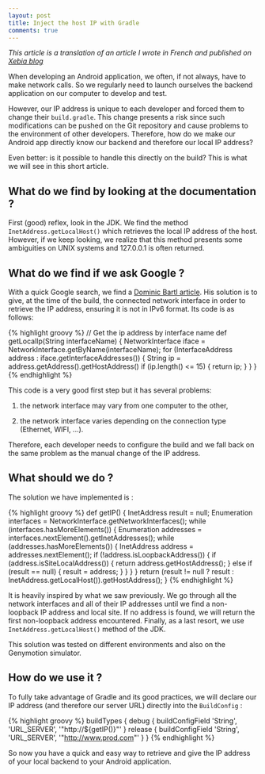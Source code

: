 ```yaml
---
layout: post
title: Inject the host IP with Gradle
comments: true
---
```


*This article is a translation of an article I wrote in French and published on [Xebia blog](http://blog.xebia.fr/2015/05/05/injecter-lip-host-avec-gradle/)*

When developing an Android application, we often, if not always, have to make network calls. So we regularly need to launch ourselves the backend application on our computer to develop and test.

However, our IP address is unique to each developer and forced them to change their `build.gradle`. This change presents a risk since such modifications can be pushed on the Git repository and cause problems to the environment of other developers. Therefore, how do we make our Android app directly know our backend and therefore our local IP address?

Even better: is it possible to handle this directly on the build? This is what we will see in this short article.

<!-- more -->

## What do we find by looking at the documentation ?

First (good) reflex, look in the JDK. We find the method `InetAddress.getLocalHost()` which retrieves the local IP address of the host. However, if we keep looking, we realize that this method presents some ambiguities on UNIX systems and  127.0.0.1 is often returned.

## What do we find if we ask Google ?

With a quick Google search, we find a [Dominic Bartl article](http://bartinger.at/inject-dynamic-host-ip-address-with-gradle/). His solution is to give, at the time of the build, the connected network interface in order to retrieve the IP address, ensuring it is not in IPv6 format. Its code is as follows:

{% highlight groovy %}
// Get the ip address by interface name
def getLocalIp(String interfaceName) {
    NetworkInterface iface =  NetworkInterface.getByName(interfaceName);
    for (InterfaceAddress address : iface.getInterfaceAddresses()) {
        String ip =  address.getAddress().getHostAddress()
        if (ip.length() <= 15) {
            return ip;
        }
    }
}
{% endhighlight %}

This code is a very good first step but it has several problems:

 1. the network interface may vary from one computer to the other,

 2. the network interface varies depending on the connection type (Ethernet, WIFI, ...).

Therefore, each developer needs to configure the build and we fall back on the same problem as the manual change of the IP address.

## What should we do ?

The solution we have implemented is :

{% highlight groovy %}
def getIP() {
    InetAddress result = null;
    Enumeration<NetworkInterface> interfaces = NetworkInterface.getNetworkInterfaces();
    while (interfaces.hasMoreElements()) {
        Enumeration<InetAddress> addresses = interfaces.nextElement().getInetAddresses();
        while (addresses.hasMoreElements()) {
            InetAddress address = addresses.nextElement();
            if (!address.isLoopbackAddress()) {
                if (address.isSiteLocalAddress()) {
                    return address.getHostAddress();
                } else if (result == null) {
                    result = address;
                }
            }
        }
    }
    return (result != null ? result : InetAddress.getLocalHost()).getHostAddress();
}
{% endhighlight %}


It is heavily inspired by what we saw previously. We go through all the network interfaces and all of their IP addresses until we find a non-loopback IP address and local site. If no address is found, we will return the first non-loopback address encountered. Finally, as a last resort, we use `InetAddress.getLocalHost()` method of the JDK.

This solution was tested on different environments and also on the Genymotion simulator.

## How do we use it ?

To fully take advantage of Gradle and its good practices, we will declare our IP address (and therefore our server URL) directly into the `BuildConfig` :

{% highlight groovy %}
buildTypes {
  debug {
    buildConfigField 'String', 'URL_SERVER', '"http://${getIP()}"'
  }
  release {
    buildConfigField 'String', 'URL_SERVER', '"http://www.prod.com"'
  }
}
{% endhighlight %}

So now you have a quick and easy way to retrieve and give the IP address of your local backend to your Android application.
